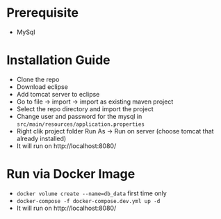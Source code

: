# Prerequisite
- MySql

# Installation Guide

- Clone the repo
- Download eclipse
- Add tomcat server to eclipse
- Go to file -> import -> import as existing maven project
- Select the repo directory and import the project
- Change user and password for the mysql in `src/main/resources/application.properties`
- Right clik project folder Run As -> Run on server (choose tomcat that already installed)
- It will run on http://localhost:8080/

# Run via Docker Image

- `docker volume create --name=db_data` first time only
- `docker-compose -f docker-compose.dev.yml up -d`
- It will run on http://localhost:8080/
